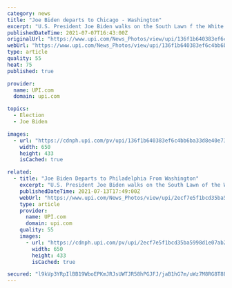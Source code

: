 ```yaml
---
category: news
title: "Joe Biden departs to Chicago - Washington"
excerpt: "U.S. President Joe Biden walks on the South Lawn f the White House in Washington as he returns from a day trip to Chicago on Wednesday, July 7, 2021. Biden is to deliver remarks on his Build Back Better agenda at McHenry County College in Crystal Lake,"
publishedDateTime: 2021-07-07T16:43:00Z
originalUrl: "https://www.upi.com/News_Photos/view/upi/136f1b640383ef6c4bb6ba33d8e40e73/Joe-Biden-departs-to-Chicago-Washington/"
webUrl: "https://www.upi.com/News_Photos/view/upi/136f1b640383ef6c4bb6ba33d8e40e73/Joe-Biden-departs-to-Chicago-Washington/"
type: article
quality: 55
heat: 75
published: true

provider:
  name: UPI.com
  domain: upi.com

topics:
  - Election
  - Joe Biden

images:
  - url: "https://cdnph.upi.com/pv/upi/136f1b640383ef6c4bb6ba33d8e40e73/BIDEN-SOUTH-LAWN.jpg"
    width: 650
    height: 433
    isCached: true

related:
  - title: "Joe Biden Departs to Philadelphia From Washington"
    excerpt: "U.S. President Joe Biden walks on the South Lawn of the White House in Washington before his departure to deliver remarks on protecting the constitutional right to vote in Philadelphia, Pennsylvania on July 13,"
    publishedDateTime: 2021-07-13T17:49:00Z
    webUrl: "https://www.upi.com/News_Photos/view/upi/2ecf7e5f1bcd35ba5998d1e07ab272e5/Joe-Biden-Departs-to-Philadelphia-From-Washington/"
    type: article
    provider:
      name: UPI.com
      domain: upi.com
    quality: 55
    images:
      - url: "https://cdnph.upi.com/pv/upi/2ecf7e5f1bcd35ba5998d1e07ab272e5/BIDEN-DEPARTS.jpg"
        width: 650
        height: 433
        isCached: true

secured: "l9kVp3YRpIlBB19WboEPKmJRJsUWTJR58hPGJFJ/jaB1hG7m/uWz7M8RG8T8EvJdpTlP0B8VAg9QGB16vtupljZA+fW1mGtPYxiZVJ6WU0H8CI1fK/aXJrkaKP0nOcR49zoPA/NkUvbaQmlJC1xzoadkHcPgi6YpN5I0ZWcyMSSu9fF9QP+yBaeoqs7XhNh6T779uTHbT3YKpS+gPbHqyUjvTkZ3vrx203O0F2VuvBg8aSJc1/UvWEyxd01zzy9UZmFYutFT2zqe+8JM3jvpBDFQuPT4ZVsnPG+y7DcNV5cnTcSpoonHVl44T0/33qrI2riY2hpUIQecJZDUqpu2cB30cZXh2L7Dia564Sxj77Q=;+OMSwBarZmU2e7goD4pWUA=="
---
```


